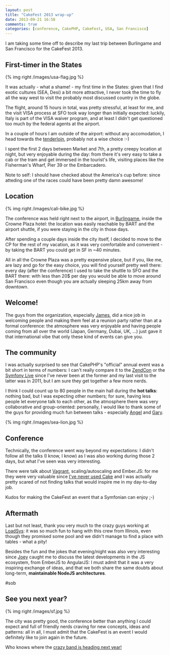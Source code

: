 ```yaml
---
layout: post
title: "CakeFest 2013 wrap-up"
date: 2013-09-21 16:58
comments: true
categories: [conference, CakePHP, CakeFest, USA, San Francisco]
---
```


I am taking some time off to describe my last trip between
Burlingame and San Francisco for the CakeFest 2013.

<!-- more -->

## First-timer in the States

{% img right /images/usa-flag.jpg %}

It was actually - what a shame! - my first time in the States: given
that I find exotic cultures (SEA, Desi) a bit more attractive, I never took
the time to fly all the way west to visit the probably most discussed
country in the globe.

The flight, around 15 hours in total, was pretty stressful, at least for me, and
the visit VISA process at SFO took way longer than initially expected:
luckily, Italy is part of the VISA waiver program, and at least I didn't get
questioned too much by the federal agents at the airport.

In a couple of hours I am outside of the airport: without any accomodation, I head
towards the [tenderloin](http://en.wikipedia.org/wiki/Tenderloin,_San_Francisco),
probably not a wise choice :-)

I spent the first 2 days between Market and 7th, a pretty creepy location at night,
but very enjoyable during the day: from there it's very easy to take a cab or the tram
and get immersed in the tourist's life, visiting places like the Fisherman's Wharf,
Pier 39 or the Embarcadero.

Note to self: I should have checked about the America's cup before: since atteding
one of the races could have been pretty damn awesome!

## Location

{% img right /images/cali-bike.jpg %}

The conference was held right next to the airport, in 
[Burlingame](https://www.google.com/maps/preview#!q=burlingame+san+francisco&data=!4m10!1m9!4m8!1m3!1d32160518!2d-95.677068!3d37.0625!3m2!1i1855!2i947!4f13.1), inside
the Crowne Plaza hotel: the location was easily reachable by BART
and the airport shuttle, if you were staying in the city in those days.

After spending a couple days inside the city itself, I decided to
move to the CP for the rest of my vacation, as it was very comfortable
and convenient - by taking the BART you could get in SF in ~40
minutes.

All in all the Crowne Plaza was a pretty expensive place, but if you,
like me, are lazy and go for the easy choice, you will
find yourself pretty well there: every day (after the conference) I used to
take the shuttle to SFO and the BART there: with less than 20$
per day you would be able to move around San Francisco even though
you are actually sleeping 25km away from downtown.

## Welcome!

The guys from the organization, especially [James](https://github.com/jameswatts),
did a nice job in welcoming people and making them feel at a reunion party
rather than at a formal conference: the atmosphere was very enjoyable and
having people coming from all over the world (Japan, Germany, Dubai, UK, ...)
just gave it that international vibe that only these kind of events
can give you.	

## The community

I was actually surprised to see that CakePHP's "official" annual
event was a bit short in terms of numbers: I can't really compare it
to the [ZendCon](http://www.zendcon.com/) or the
[Symfony Live](http://live.symfony.com/) since I've never been at the former
and my last visit to the latter was in 2011, but I am sure they get together
a few more nerds.

I think I could count up to 80 people in the main hall during the **hot talks**:
nothing bad, but I was expecting other numbers; for sure, having less people
let everyone talk to each other, as the atmosphere there was very collaborative
and group-oriented: personally, I would like to thank some of the guys for providing
much fun between talks - especially [Angel](https://twitter.com/angelxmoreno) and
[Gary](http://www.linkedin.com/profile/view?id=104354&authType=NAME_SEARCH&authToken=9zAl&locale=en_US&srchid=277650061379771493631&srchindex=1&srchtotal=90&trk=vsrp_people_res_name&trkInfo=VSRPsearchId%3A277650061379771493631%2CVSRPtargetId%3A104354%2CVSRPcmpt%3Aprimary).

{% img right /images/sea-lion.jpg %}

## Conference

Technically, the conference went way beyond my expectations: I didn't follow
all the talks (I know, I know) as I was also working during those 2 days, but what
I've seen was very interesting.

There were talk about [Vagrant](http://www.vagrantup.com/), scaling/autoscaling and
Ember.JS: for me they were very valuable since
[I've never used Cake](http://www.slideshare.net/odino/tips-and-tricks-for-your-service-oriented-architecture-cakefest-2013-in-san-francisco/3)
and I was actually pretty scared of not finding talks that would inspire me
in my day-to-day job.

Kudos for making the CakeFest an event that a Symfonian can enjoy ;-)

## Aftermath

Last but not least, thank you very much to the crazy guys working
at [LoadSys](http://www.loadsys.com/): it was so much fun to hang
with this crew from Illinois, even though they promised some pool
and we didn't manage to find a place with tables - what a pity!

Besides the fun and the jokes that evening/night was also very
interesting since [Joey](https://twitter.com/joeytrapp)
caught me to discuss the latest developments in the JS
ecosystem, from EmberJS to AngularJS: I must admit that it
was a very inspiring exchange of ideas, and that we both share
the same doubts about long-term, **maintainable NodeJS
architectures**.

 #sob

## See you next year?

{% img right /images/sf.jpg %}

The city was pretty good, the conference better than anything
I could expect and full of friendly nerds craving for new
concepts, ideas and patterns: all in all, I must admit that
the CakeFest is an event I would definitely like to join
again in the future.

Who knows where the [crazy band is heading next year!](http://bakery.cakephp.org/articles/predominant/2013/03/20/cakefest_2013_-_vote_for_the_location)


